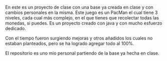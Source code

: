 En este es un proyecto de clase con una base ya creada en clase y con cambios personales en la misma.
Este juego es un PacMan el cual tiene 3 niveles, cada cual más complejo, en el que tienes que recolectar todas las monedas, si puedes.
Es un proyecto creado con java y con mucho esfuerzo dedicado.

Con el tiempo fueron surgiendo mejoras y otros añadidos los cuales no estaban planteados, pero se ha logrado agregar todo al 100%.

El repositorio es uno mio personal partiendo de la base ya hecha en clase.
